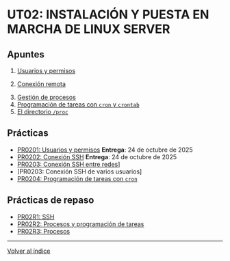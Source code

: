 # UT02: INSTALACIÓN Y PUESTA EN MARCHA DE LINUX SERVER

## Apuntes

1. [Usuarios y permisos](./apuntes/1_usuarios_permisos.md)
<!-- 2. [Redes Linux](./apuntes/2_redes_linux.md) -->
2. [Conexión remota](./apuntes/3_conexion_remota.md)
<!-- 4. [Almacenamiento y discos](./apuntes/4_almacenamiento_discos.md) (**REPASO**) -->
3. [Gestión de procesos](./apuntes/5_procesos.md)
4. [Programación de tareas con `cron` y `crontab`](./apuntes/6_cron.md)
5. [El directorio `/proc`](./apuntes/7_directorio_proc.md)


## Prácticas

- [PR0201: Usuarios y permisos](./practicas/pr0201_usuarios_permisos.md) **Entrega**: 24 de octubre de 2025
- [PR0202: Conexión SSH](./practicas/pr0202_ssh.md) **Entrega**: 24 de octubre de 2025
- [PR0203: Conexión SSH entre redes](./practicas/PR02R1_ssh.md)]
- [PR0203: Conexión SSH de varios usuarios]
- [PR0204: Programación de tareas con `cron`](./practicas/pr0204_cron.md)

## Prácticas de repaso

- [PR02R1: SSH](./practicas/pr0203_ssh_varios_usuarios.md)
- [PR02R2: Procesos y programación de tareas](./practicas/PR02R2_cron.md)
- [PR02R3: Procesos](./practicas/PR02R3_procesos.md)


--- 

[Volver al índice](../index.md)
